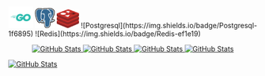 <img src="assets/golang.svg" width="50">
<img src="assets/postgresql.svg" width="40">
<img src="assets/redis.svg" width="45">
![Postgresql](https://img.shields.io/badge/Postgresql-1f6895) 
![Redis](https://img.shields.io/badge/Redis-ef1e19)
<div>
  <p align="center">
	<a href="https://github.com/7oSkaaa/LeetCode_DailyChallenge_2023">
        <img src="https://github-readme-stats.vercel.app/api/pin/?username=7oSkaaa&repo=LeetCode_DailyChallenge_2023&theme=tokyonight" alt="GitHub Stats" />
    </a>

<a href="https://github.com/Zhekuson/" >
            <img src="https://github-readme-stats.vercel.app/api/pin/?username=Zhekuson&repo=&theme=tokyonight" alt="GitHub Stats" />
        </a>

<a href="https://github.com/Zhekuson/" >
            <img src="https://github-readme-stats.vercel.app/api/pin/?username=Zhekuson&repo=&theme=tokyonight" alt="GitHub Stats" />
        </a>
<a href="https://github.com/Zhekuson/" >
            <img src="https://github-readme-stats.vercel.app/api/pin/?username=Zhekuson&repo=&theme=tokyonight" alt="GitHub Stats" />
        </a>
  </p>
</div>


[](![Python](https://img.shields.io/badge/Python-366f9f))
[](![Golang](https://img.shields.io/badge/Golang-29aedc))
<a href="https://github.com/Zhekuson/" >
            <img src="https://github-readme-stats.vercel.app/api/pin/?username=Zhekuson&repo=&theme=tokyonight" alt="GitHub Stats" />
        </a>